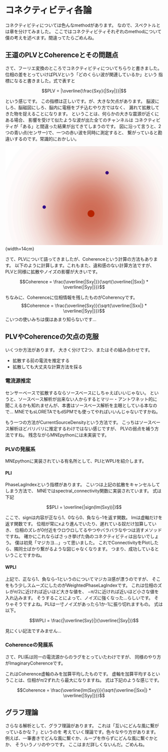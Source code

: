 
# コネクティビティ各論
コネクティビティについては色んなmethodがあります。
なので、スペクトルとは章を分けてみました。
ここではコネクティビティそれぞれのmethodについて
僕の考えを述べます。間違ってたらごめんね。

## 王道のPLVとCoherenceとその問題点

さて、フーリエ変換のところでコネクティビティについてちらりと書きました。
位相の差をとっていけばPLVという「どのくらい波が関連しているか」という
指標になると書きました。式で表すと

$$PLV = |\overline{\frac{Sxy}{|Sxy|}}|$$

という感じです。
この指標は正しいです。が、大きな欠点があります。
脳波にしろ、脳磁図にしろ、脳内に電極をブチ込むやり方ではなく、
漏れて拡散してきた物を捉えることになります。
ということは、何らかの大きな震源が近くにある場合、
影響を受けて似たような波が出た全てのチャンネルは
コネクティビティが「ある」と間違った結果が出てきてしまうのです。
図に沿って言うと、2つの青い点(センサー)で、一つの赤い波を同時に測定すると、
繋がっていると勘違いするのです。常識的におかしい。

![PLVでコネクティビティを計算する場合、この図の青い点が繋がっていると言うことになる。](./img/plv.png){width=14cm}

さて、PLVについて語ってきましたが、Coherenceという計算の方法もあります。
以下のように計算します。これもまた、違和感のない計算方法ですが、
PLVと同様に拡散やノイズの影響が大きいです。

$$Coherence = \frac{\overline{|Sxy|}}{\sqrt{\overline{|Sxx|} * \overline{|Syy|}}}$$

ちなみに、Coherenceに位相情報を残したものがCoherencyです。
$$Coherence = \frac{\overline{Sxy}}{\sqrt{\overline{|Sxx|} * \overline{|Syy|}}}$$
こいつの使いみちは僕はあまり知らないです…

## PLVやCoherenceの欠点の克服
いくつか方法があります。
大きく分けて2つ、またはその組み合わせです。

- 拡散する前の電流を推定する
- 拡散しても大丈夫な計算方法を採る

### 電流源推定
センサーベースで拡散するならソースベースにしちゃえばいいじゃない。
というと、ソースベース解析が出来ない人からするとマリー・アントワネット的に
聞こえるかも知れませんが、本書はソースベース解析を主眼としている本なので…
MNEでもsLORETAでもdSPMでも使ってやればいいんじゃないですかね。

もう一つの方法がCurrentSourceDensityという方法です。
こっちはソースベース解析ほどバリバリに推定するわけではない感じですが、
PLVの弱点を補う方法ですね。
残念ながらMNEpythonには未実装です。

### PLVの発展系
MNEpythonに実装されている有名所として、PLIとWPLIを紹介します。

#### PLI
PhaseLagIndexという指標があります。
こいつは上記の拡散をキャンセルしてしまう方法で、
MNEではspectral_connectivity関数に実装されています。
式は下記

$$PLI = \overline{|sign(Im(Sxy))|}$$

ここで、signは内容が正なら1、0なら0、負ならｰ1を返す関数。
Imは虚軸だけを返す関数です。
位相が常にxより進んでいたり、遅れている奴だけ加算していき、
位相のズレが0付近をウロウロしてるやつやバラバラなやつは消すメソッドですね。
確かにこれならばさっき挙げた偽のコネクティビティは出ないでしょう。
僕は初見「マジカヨ…」って思いました。
これでConnectivityをPlotしたら、隣同士ばかり繋がるような図じゃなくなります。
つまり、成功しているということですかね。

#### WPLI
上記で、正なら1、負ならｰ1というのについてマジカヨ感が漂うのですが、
そこをもう少しスムーズにしたのがWeightedPhaseLagIndexです。
これは位相のズレが$\pi/2$に近ければ近いほど大きな値を、
$-\pi/2$に近ければ近いほど小さな値を入れ込みます。
そうすることによって、ノイズに強くなった…らしいです。
そりゃそうですよね。PLIは一寸ノイズがあったら1か-1に振り切れますもの。
式は以下。

$$WPLI = \frac{|\overline{Sxy}|}{\overline{|Sxy|}}$$

見にくい記法ですみません…


### Coherenceの発展系
さて、PLI系は同一の電流源からのラグをとっていたわけですが、
同様のやり方がImaginaryCoherenceです。

これはCoherence虚軸のみを加算平均したものです。
虚軸を加算平均するということは、位相が$\pi/2$ずれたら最大になりますね。
式は下記のような感じです。

$$Coherence = \frac{\overline{Im(Sxy)}}{\sqrt{\overline{|Sxx|} * \overline{|Syy|}}}$$

## グラフ理論
さらなる解析として、グラフ理論があります。
これは「互いにどんな風に繋がっているかな？」というのを
考えていく理論です。色々なやり方があります。
例えば、一筆書きでどんな風に繋ぐか、ループを作らずにどんな風に繋ぐかとか、
そういうノリのやつです。
ここはまだ詳しくないんだ。ごめんね。
